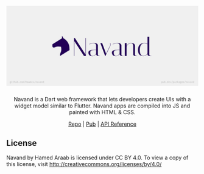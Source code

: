 <div align="center">

<h1><img alt="Navand" src="./assets/banner.svg"></h1>
  
Navand is a Dart web framework that lets developers create UIs with a widget
model similar to Flutter. Navand apps are compiled into JS and painted with
HTML & CSS.

[Repo](https://github.com/Hawmex/navand) |
[Pub](https://pub.dev/packages/navand) |
[API Reference](https://pub.dev/documentation/navand)

</div>

## License

Navand by Hamed Araab is licensed under CC BY 4.0. To view a copy of this
license, visit http://creativecommons.org/licenses/by/4.0/
